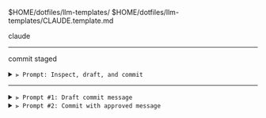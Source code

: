$HOME/dotfiles/llm-templates/
$HOME/dotfiles/llm-templates/CLAUDE.template.md

claude

-------------------------------------------------------------------------------

commit staged

<details>
<summary><code>⫸ Prompt: Inspect, draft, and commit</code></summary>
  I’ve already staged some changes.
  Do the following in one go:
  1. Run `git diff --no-ext-diff --staged`.
  2. Generate a descriptive, sentence‑case commit message with a brief subject line and a body explaining why the change was made.
  3. Commit the staged changes using that message (i.e. run `git commit -m "<subject>" -m "<body>"`).
  Use the style:
  - Subject max ~120 chars, sentence case (no period at end).
  - Body wraps at ~120 chars, explains rationale.
</details>

-------------------------------------------------------------------------------

<details>
<summary><code>⫸ Prompt #1: Draft commit message</code></summary>
  I’ve staged some changes.
  Run `git diff --no-ext-diff --staged` and propose a concise, sentence‑case commit message:
  - One‑line subject (~120 chars, no trailing period).
  - Multi‑line body (wrap ~120 chars) explaining why.
</details>

<details>
<summary><code>⫸ Prompt #2: Commit with approved message</code></summary>
  Commit the staged changes with the message we just finalized.
  Run: git commit -m "<subject>" -m "<body>"
</details>
